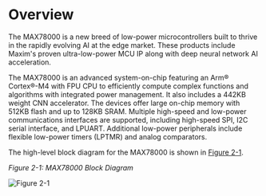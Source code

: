 # Overview

The MAX78000 is a new breed of low-power microcontrollers built to thrive in the rapidly evolving AI at the edge market. These products include Maxim's proven ultra-low-power MCU IP along with deep neural network AI acceleration.

The MAX78000 is an advanced system-on-chip featuring an Arm® Cortex®-M4 with FPU CPU to efficiently compute complex functions and algorithms with integrated power management. It also includes a 442KB weight CNN accelerator. The devices offer large on-chip memory with 512KB flash and up to 128KB SRAM. Multiple high-speed and low-power communications interfaces are supported, including high-speed SPI, I2C serial interface, and LPUART. Additional low-power peripherals include flexible low-power timers (LPTMR) and analog comparators.

The high-level block diagram for the MAX78000 is shown in [Figure 2-1](#figure2-1).

*Figure 2-1: MAX78000 Block Diagram*
<a name="figure2-1"></a>

![Figure 2-1](assets/images/MAX78000-block-diagram.svg)
